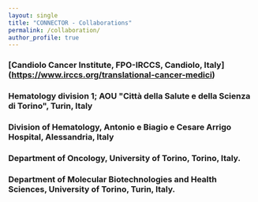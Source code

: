 ```yaml
---
layout: single
title: "CONNECTOR - Collaborations"
permalink: /collaboration/
author_profile: true
--- 
```



### [Candiolo Cancer Institute, FPO-IRCCS, Candiolo, Italy] (https://www.irccs.org/translational-cancer-medici)

### Hematology division 1; AOU "Città della Salute e della Scienza di Torino", Turin, Italy

### Division of Hematology, Antonio e Biagio e Cesare Arrigo Hospital, Alessandria, Italy

### Department of Oncology, University of Torino, Torino, Italy.

### Department of Molecular Biotechnologies and Health Sciences, University of Torino, Turin, Italy.

